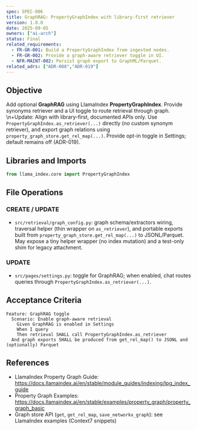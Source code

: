 ```yaml
---
spec: SPEC-006
title: GraphRAG: PropertyGraphIndex with library-first retriever
version: 1.0.0
date: 2025-09-05
owners: ["ai-arch"]
status: Final
related_requirements:
  - FR-GR-001: Build a PropertyGraphIndex from ingested nodes.
  - FR-GR-002: Provide a graph-aware retriever toggle in UI.
  - NFR-MAINT-002: Persist graph export to GraphML/Parquet.
related_adrs: ["ADR-008","ADR-019"]
---
```



## Objective

Add optional **GraphRAG** using LlamaIndex **PropertyGraphIndex**. Provide synonyms retriever and a UI toggle to route retrieval through graph.
\n+Update: Align with library-first, documented APIs only. Use `PropertyGraphIndex.as_retriever(...)` directly (no custom synonym retriever), and export graph relations using `property_graph_store.get_rel_map(...)`. Provide opt-in toggle in Settings; default remains off (ADR-019).

## Libraries and Imports

```python
from llama_index.core import PropertyGraphIndex
```

## File Operations

### CREATE / UPDATE

- `src/retrieval/graph_config.py`: graph schema/extractors wiring, traversal helper (thin wrapper on `as_retriever`), and portable exports built from `property_graph_store.get_rel_map(...)` to JSONL/Parquet. May expose a tiny helper wrapper (no index mutation) and a test-only shim for legacy attachment.

### UPDATE

- `src/pages/settings.py`: toggle for GraphRAG; when enabled, chat routes queries through `PropertyGraphIndex.as_retriever(...)`.

## Acceptance Criteria

```gherkin
Feature: GraphRAG toggle
  Scenario: Enable graph-aware retrieval
    Given GraphRAG is enabled in Settings
    When I query
    Then retrieval SHALL call PropertyGraphIndex.as_retriever
  And graph exports SHALL be produced from get_rel_map() to JSONL and (optionally) Parquet
```

## References

- LlamaIndex Property Graph Guide: <https://docs.llamaindex.ai/en/stable/module_guides/indexing/lpg_index_guide>
- Property Graph Examples: <https://docs.llamaindex.ai/en/stable/examples/property_graph/property_graph_basic>
- Graph store API (`get`, `get_rel_map`, `save_networkx_graph`): see LlamaIndex examples (Context7 snippets)
